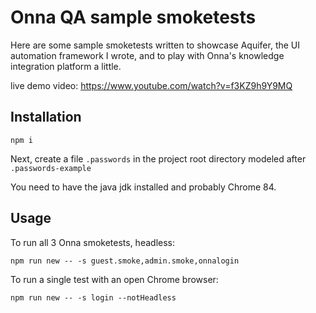 # Onna QA sample smoketests 

Here are some sample smoketests written to showcase Aquifer, the UI automation framework I wrote, and to play with Onna's knowledge integration platform a little.

live demo video: https://www.youtube.com/watch?v=f3KZ9h9Y9MQ

## Installation

``npm i``

Next, create a file ``.passwords`` in the project root directory modeled after ``.passwords-example``


You need to have the java jdk installed and probably Chrome 84.

## Usage

To run all 3 Onna smoketests, headless:

``npm run new -- -s guest.smoke,admin.smoke,onnalogin``


To run a single test with an open Chrome browser:

``npm run new -- -s login --notHeadless``